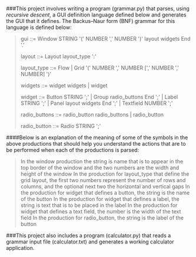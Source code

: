 ###This project involves writing a program (grammar.py) that parses, using _recursive descent_, a GUI definition language defined below and generates the GUI that it defines. The Backus–Naur form (BNF) grammar for this language is defined below:

>    gui ::=
>        Window STRING '(' NUMBER ',' NUMBER ')' layout widgets End '.'
>
>    layout ::=
>        Layout layout_type ':'
>
>    layout_type ::=
>        Flow |
>        Grid '(' NUMBER ',' NUMBER [',' NUMBER ',' NUMBER] ')'
>
>    widgets ::=
>        widget widgets |
>        widget
>
>    widget ::=
>        Button STRING ';' |
>        Group radio_buttons End ';' |
>        Label STRING ';' |
>        Panel layout widgets End ';' |
>        Textfield NUMBER ';'
>
>    radio_buttons ::=
>        radio_button radio_buttons |
>        radio_button
>
>    radio_button ::=
>        Radio STRING ';'

####Below is an explanation of the meaning of some of the symbols in the above productions that should help you understand the actions that are to be performed when each of the productions is parsed:

>In the window production the string is name that is to appear in the top border of the window and the two numbers are the width and height of the window
>In the production for layout_type that define the grid layout, the first two numbers represent the number of rows and columns, and the optional next two the horizontal and vertical gaps
>In the production for widget that defines a button, the string is the name of the button
>In the production for widget that defines a label, the string is text that is to be placed in the label
>In the production for widget that defines a text field, the number is the width of the text field
>In the production for radio_button, the string is the label of the button

###This project also includes a program (calculator.py) that reads a grammar input file (calculator.txt) and generates a working calculator application.